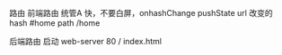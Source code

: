 路由
前端路由 统管A 快，不要白屏，onhashChange pushState url 改变的 hash #home path /home

后端路由 启动 web-server 80 / index.html